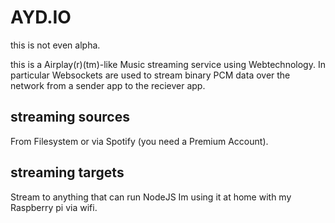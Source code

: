# AYD.IO
this is not even alpha.

this is a Airplay(r)(tm)-like Music streaming service using Webtechnology. In particular Websockets are used to stream binary PCM data over the network from a sender app to the reciever app.

## streaming sources
From Filesystem or via Spotify (you need a Premium Account).

## streaming targets
Stream to anything that can run NodeJS
Im using it at home with my Raspberry pi via wifi.
